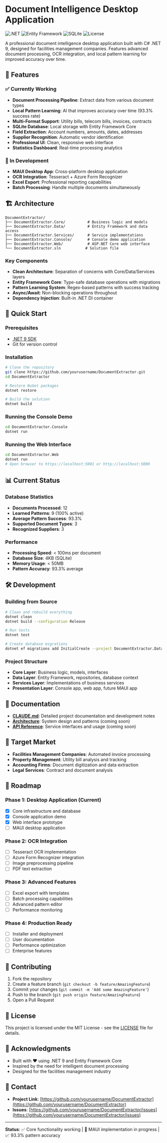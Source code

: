 # Document Intelligence Desktop Application

![.NET](https://img.shields.io/badge/.NET-9.0-blue.svg)
![Entity Framework](https://img.shields.io/badge/Entity%20Framework-Core-green.svg)
![SQLite](https://img.shields.io/badge/SQLite-Database-orange.svg)
![License](https://img.shields.io/badge/License-MIT-yellow.svg)

A professional document intelligence desktop application built with C# .NET 9, designed for facilities management companies. Features advanced document processing, OCR integration, and local pattern learning for improved accuracy over time.

## 🚀 Features

### ✅ Currently Working
- **Document Processing Pipeline**: Extract data from various document types
- **Local Pattern Learning**: AI that improves accuracy over time (93.3% success rate)
- **Multi-Format Support**: Utility bills, telecom bills, invoices, contracts
- **SQLite Database**: Local storage with Entity Framework Core
- **Field Extraction**: Account numbers, amounts, dates, addresses
- **Supplier Recognition**: Automatic vendor identification
- **Professional UI**: Clean, responsive web interface
- **Statistics Dashboard**: Real-time processing analytics

### 🔄 In Development
- **MAUI Desktop App**: Cross-platform desktop application
- **OCR Integration**: Tesseract + Azure Form Recognizer
- **Excel Export**: Professional reporting capabilities
- **Batch Processing**: Handle multiple documents simultaneously

## 🏗️ Architecture

```
DocumentExtractor/
├── DocumentExtractor.Core/          # Business logic and models
├── DocumentExtractor.Data/          # Entity Framework and data access
├── DocumentExtractor.Services/      # Service implementations
├── DocumentExtractor.Console/       # Console demo application
├── DocumentExtractor.Web/           # ASP.NET Core web interface
└── DocumentExtractor.sln           # Solution file
```

### Key Components
- **Clean Architecture**: Separation of concerns with Core/Data/Services layers
- **Entity Framework Core**: Type-safe database operations with migrations
- **Pattern Learning System**: Regex-based patterns with success tracking
- **Async/Await**: Non-blocking operations throughout
- **Dependency Injection**: Built-in .NET DI container

## 🚀 Quick Start

### Prerequisites
- [.NET 9 SDK](https://dotnet.microsoft.com/download/dotnet/9.0)
- Git for version control

### Installation
```bash
# Clone the repository
git clone https://github.com/yourusername/DocumentExtractor.git
cd DocumentExtractor

# Restore NuGet packages
dotnet restore

# Build the solution
dotnet build
```

### Running the Console Demo
```bash
cd DocumentExtractor.Console
dotnet run
```

### Running the Web Interface
```bash
cd DocumentExtractor.Web
dotnet run
# Open browser to https://localhost:5001 or http://localhost:5000
```

## 📊 Current Status

### Database Statistics
- **Documents Processed**: 12
- **Learned Patterns**: 9 (100% active)
- **Average Pattern Success**: 93.3%
- **Supported Document Types**: 3
- **Recognized Suppliers**: 3

### Performance
- **Processing Speed**: < 100ms per document
- **Database Size**: 4KB (SQLite)
- **Memory Usage**: < 50MB
- **Pattern Accuracy**: 93.3% average

## 🛠️ Development

### Building from Source
```bash
# Clean and rebuild everything
dotnet clean
dotnet build --configuration Release

# Run tests
dotnet test

# Create database migrations
dotnet ef migrations add InitialCreate --project DocumentExtractor.Data
```

### Project Structure
- **Core Layer**: Business logic, models, interfaces
- **Data Layer**: Entity Framework, repositories, database context
- **Services Layer**: Implementations of business services
- **Presentation Layer**: Console app, web app, future MAUI app

## 📝 Documentation

- **[CLAUDE.md](CLAUDE.md)**: Detailed project documentation and development notes
- **[Architecture](docs/architecture.md)**: System design and patterns (coming soon)
- **[API Reference](docs/api.md)**: Service interfaces and usage (coming soon)

## 🎯 Target Market

- **Facilities Management Companies**: Automated invoice processing
- **Property Management**: Utility bill analysis and tracking
- **Accounting Firms**: Document digitization and data extraction
- **Legal Services**: Contract and document analysis

## 🔮 Roadmap

### Phase 1: Desktop Application (Current)
- [x] Core infrastructure and database
- [x] Console application demo
- [x] Web interface prototype
- [ ] MAUI desktop application

### Phase 2: OCR Integration
- [ ] Tesseract OCR implementation
- [ ] Azure Form Recognizer integration
- [ ] Image preprocessing pipeline
- [ ] PDF text extraction

### Phase 3: Advanced Features
- [ ] Excel export with templates
- [ ] Batch processing capabilities
- [ ] Advanced pattern editor
- [ ] Performance monitoring

### Phase 4: Production Ready
- [ ] Installer and deployment
- [ ] User documentation
- [ ] Performance optimization
- [ ] Enterprise features

## 🤝 Contributing

1. Fork the repository
2. Create a feature branch (`git checkout -b feature/AmazingFeature`)
3. Commit your changes (`git commit -m 'Add some AmazingFeature'`)
4. Push to the branch (`git push origin feature/AmazingFeature`)
5. Open a Pull Request

## 📄 License

This project is licensed under the MIT License - see the [LICENSE](LICENSE) file for details.

## 🙏 Acknowledgments

- Built with ❤️ using .NET 9 and Entity Framework Core
- Inspired by the need for intelligent document processing
- Designed for the facilities management industry

## 📧 Contact

- **Project Link**: [https://github.com/yourusername/DocumentExtractor](https://github.com/yourusername/DocumentExtractor)
- **Issues**: [https://github.com/yourusername/DocumentExtractor/issues](https://github.com/yourusername/DocumentExtractor/issues)

---

**Status**: ✅ Core functionality working | 🔄 MAUI implementation in progress | 📈 93.3% pattern accuracy